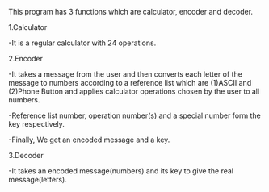 This program has 3 functions which are calculator, encoder and decoder.

1.Calculator

-It is a regular calculator with 24 operations.

2.Encoder

-It takes a message from the user and then converts each letter of the message to numbers according to a reference list which are (1)ASCII and (2)Phone Button 
and applies calculator operations chosen by the user to all numbers. 

-Reference list number, operation number(s) and a special number form the key respectively.

-Finally, We get an encoded message and a key.

3.Decoder

-It takes an encoded message(numbers) and its key to give the real message(letters).
